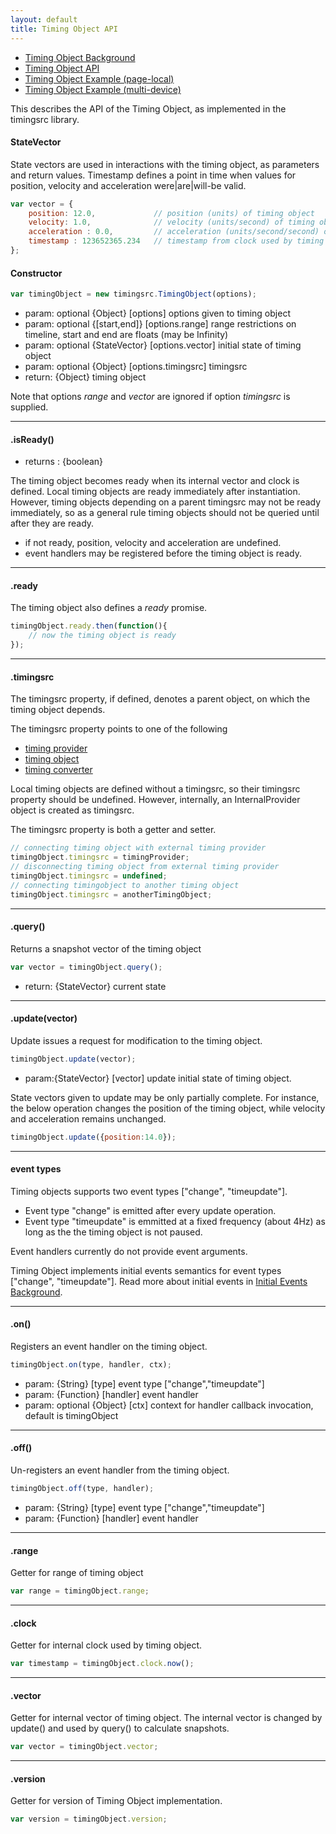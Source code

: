 ```yaml
---
layout: default
title: Timing Object API
---
```


- [Timing Object Background](background_timingobject.html)
- [Timing Object API](api_timingobject.html)
- [Timing Object Example (page-local)](exp_timingobject.html)
- [Timing Object Example (multi-device)](online_timingobject.html)

This describes the API of the Timing Object, as implemented in the timingsrc library.

#### StateVector

State vectors are used in interactions with the timing object, as parameters and return values. 
Timestamp defines a point in time when values for position, velocity and acceleration were|are|will-be valid. 

```javascript
var vector = {
	position: 12.0,             // position (units) of timing object
	velocity: 1.0,              // velocity (units/second) of timing object
	acceleration : 0.0, 		// acceleration (units/second/second) of timing object
	timestamp : 123652365.234   // timestamp from clock used by timing object (seconds)
};
```


#### Constructor

```javascript
var timingObject = new timingsrc.TimingObject(options);
```
- param: optional {Object} [options] options given to timing object
- param: optional {[start,end]} [options.range] range restrictions on timeline, start and end are floats (may be Infinity)
- param: optional {StateVector} [options.vector] initial state of timing object
- param: optional {Object} [options.timingsrc] timingsrc
- return: {Object} timing object

Note that options *range* and *vector* are ignored if option *timingsrc* is supplied.

---


#### .isReady()
- returns : {boolean}

The timing object becomes ready when its internal vector and clock is defined.
Local timing objects are ready immediately after instantiation. 
However, timing objects depending on a parent timingsrc may not be ready immediately, so as a general rule timing objects should not be queried until after they are ready.

- if not ready, position, velocity and acceleration are undefined.
- event handlers may be registered before the timing object is ready.

---

#### .ready

The timing object also defines a *ready* promise.

```javascript
timingObject.ready.then(function(){
    // now the timing object is ready
});
```

---

#### .timingsrc
The timingsrc property, if defined, denotes a parent object, on which the timing object depends.

The timingsrc property points to one of the following

- [timing provider](api_timingprovider.html)
- [timing object](api_timingobject.html)
- [timing converter](api:timingconverter.html)

Local timing objects are defined without a timingsrc, so their
timingsrc property should be undefined. However, internally, an InternalProvider object
is created as timingsrc.

The timingsrc property is both a getter and setter. 

```javascript
// connecting timing object with external timing provider
timingObject.timingsrc = timingProvider;
// disconnecting timing object from external timing provider
timingObject.timingsrc = undefined;
// connecting timingobject to another timing object
timingObject.timingsrc = anotherTimingObject;
```

---

#### .query()
Returns a snapshot vector of the timing object

```javascript
var vector = timingObject.query();
```

- return: {StateVector} current state

---

#### .update(vector)
Update issues a request for modification to the timing object.


```javascript
timingObject.update(vector);
```
- param:{StateVector} [vector] update initial state of timing object. 

State vectors given to update may be only partially complete. For instance, the below operation changes
the position of the timing object, while velocity and acceleration remains unchanged.

```javascript
timingObject.update({position:14.0});
```

---

#### event types
Timing objects supports two event types ["change", "timeupdate"].

- Event type "change" is emitted after every update operation. 
- Event type "timeupdate" is emmitted at a fixed frequency (about 4Hz) as long as the the timing object is not paused.

Event handlers currently do not provide event arguments.

Timing Object implements initial events semantics for event types ["change", "timeupdate"].
Read more about initial events in [Initial Events Background](background_eventing.html).


---

#### .on()
Registers an event handler on the timing object.

```javascript
timingObject.on(type, handler, ctx);
```

- param: {String} [type] event type ["change","timeupdate"]
- param: {Function} [handler] event handler
- param: optional {Object} [ctx] context for handler callback invocation, default is timingObject

---

#### .off()
Un-registers an event handler from the timing object.

```javascript
timingObject.off(type, handler);
```

- param: {String} [type] event type ["change","timeupdate"]
- param: {Function} [handler] event handler


---


#### .range
Getter for range of timing object

```javascript
var range = timingObject.range;
```

---

#### .clock
Getter for internal clock used by timing object.

```javascript
var timestamp = timingObject.clock.now();
```
---

#### .vector
Getter for internal vector of timing object. The internal vector is changed by update() and used by query() to calculate snapshots. 

```javascript
var vector = timingObject.vector;
```

---

#### .version
Getter for version of Timing Object implementation.

```javascript
var version = timingObject.version;
```
